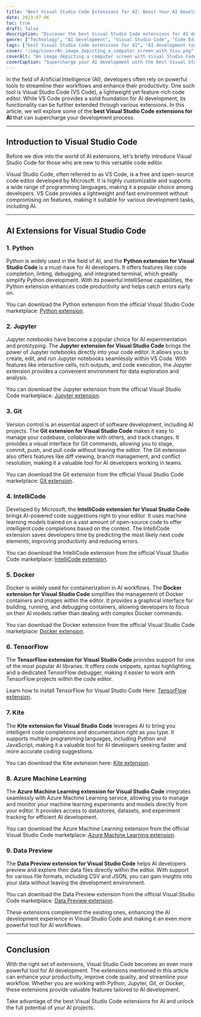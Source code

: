 ```yaml
---
title: "Best Visual Studio Code Extensions for AI: Boost Your AI Development with These Essential Tools"
date: 2023-07-06
toc: true
draft: false
description: "Discover the best Visual Studio Code extensions for AI development, including Python, Jupyter, Git, IntelliCode, and Docker, to enhance your productivity and streamline your workflow."
genre: ["Technology", "AI Development", "Visual Studio Code", "Code Editor", "AI Tools", "Productivity", "Python", "Jupyter", "Git", "Docker"]
tags: ["best Visual Studio Code extensions for AI", "AI development tools", "Python extension for Visual Studio Code", "Jupyter extension for Visual Studio Code", "Git extension for Visual Studio Code", "IntelliCode extension for Visual Studio Code", "Docker extension for Visual Studio Code", "AI development productivity", "streamline AI workflow", "AI development with Visual Studio Code", "boost AI productivity", "AI coding tools", "VS Code extensions for AI", "AI development environment", "code editor for AI development", "AI experimentation with Jupyter", "version control for AI projects", "intelligent code suggestions", "containerization for AI workflows", "AI development best practices", "AI coding efficiency", "AI development collaboration", "AI development with Docker", "AI development with Python", "AI development with Git", "AI development with IntelliCode", "AI development with Jupyter"]
cover: "/img/cover/An_image_depicting_a_computer_screen_with_Visu.png"
coverAlt: "An image depicting a computer screen with Visual Studio Code logo and AI-related symbols on the screen."
coverCaption: "Supercharge your AI development with the best Visual Studio Code extensions."
---
```


In the field of Artificial Intelligence (AI), developers often rely on powerful tools to streamline their workflows and enhance their productivity. One such tool is Visual Studio Code (VS Code), a lightweight yet feature-rich code editor. While VS Code provides a solid foundation for AI development, its functionality can be further extended through various extensions. In this article, we will explore some of the **best Visual Studio Code extensions for AI** that can supercharge your development process.

______

## Introduction to Visual Studio Code

Before we dive into the world of AI extensions, let's briefly introduce Visual Studio Code for those who are new to this versatile code editor.

Visual Studio Code, often referred to as VS Code, is a free and open-source code editor developed by Microsoft. It is highly customizable and supports a wide range of programming languages, making it a popular choice among developers. VS Code provides a lightweight and fast environment without compromising on features, making it suitable for various development tasks, including AI.

______

## AI Extensions for Visual Studio Code

### 1. Python

Python is widely used in the field of AI, and the **Python extension for Visual Studio Code** is a must-have for AI developers. It offers features like code completion, linting, debugging, and integrated terminal, which greatly simplify Python development. With its powerful IntelliSense capabilities, the Python extension enhances code productivity and helps catch errors early on.

You can download the Python extension from the official Visual Studio Code marketplace: [Python extension](https://marketplace.visualstudio.com/items?itemName=ms-python.python).

### 2. Jupyter

Jupyter notebooks have become a popular choice for AI experimentation and prototyping. The **Jupyter extension for Visual Studio Code** brings the power of Jupyter notebooks directly into your code editor. It allows you to create, edit, and run Jupyter notebooks seamlessly within VS Code. With features like interactive cells, rich outputs, and code execution, the Jupyter extension provides a convenient environment for data exploration and analysis.

You can download the Jupyter extension from the official Visual Studio Code marketplace: [Jupyter extension](https://marketplace.visualstudio.com/items?itemName=ms-toolsai.jupyter).

### 3. Git

Version control is an essential aspect of software development, including AI projects. The **Git extension for Visual Studio Code** makes it easy to manage your codebase, collaborate with others, and track changes. It provides a visual interface for Git commands, allowing you to stage, commit, push, and pull code without leaving the editor. The Git extension also offers features like diff viewing, branch management, and conflict resolution, making it a valuable tool for AI developers working in teams.

You can download the Git extension from the official Visual Studio Code marketplace: [Git extension](https://marketplace.visualstudio.com/items?itemName=GitExtensionsApp.v341).

### 4. IntelliCode

Developed by Microsoft, the **IntelliCode extension for Visual Studio Code** brings AI-powered code suggestions right to your editor. It uses machine learning models trained on a vast amount of open-source code to offer intelligent code completions based on the context. The IntelliCode extension saves developers time by predicting the most likely next code elements, improving productivity and reducing errors.

You can download the IntelliCode extension from the official Visual Studio Code marketplace: [IntelliCode extension](https://marketplace.visualstudio.com/items?itemName=VisualStudioExptTeam.vscodeintellicode).

### 5. Docker

Docker is widely used for containerization in AI workflows. The **Docker extension for Visual Studio Code** simplifies the management of Docker containers and images within the editor. It provides a graphical interface for building, running, and debugging containers, allowing developers to focus on their AI models rather than dealing with complex Docker commands.

You can download the Docker extension from the official Visual Studio Code marketplace: [Docker extension](https://marketplace.visualstudio.com/items?itemName=ms-azuretools.vscode-docker).

### 6. TensorFlow

The **TensorFlow extension for Visual Studio Code** provides support for one of the most popular AI libraries. It offers code snippets, syntax highlighting, and a dedicated TensorFlow debugger, making it easier to work with TensorFlow projects within the code editor.

Learn how to install TensorFlow for Visual Studio Code Here: [TensorFlow extension](https://reason.town/how-to-install-tensorflow-in-visual-studio-code/#:~:text=First%2C%20you%20will%20need%20to%20download%20TensorFlow%20from,type%20%E2%80%9CTensorFlow%E2%80%9D%20and%20install%20the%20extension%20that%20appears.).

### 7. Kite

The **Kite extension for Visual Studio Code** leverages AI to bring you intelligent code completions and documentation right as you type. It supports multiple programming languages, including Python and JavaScript, making it a valuable tool for AI developers seeking faster and more accurate coding suggestions.

You can download the Kite extension here: [Kite extension](https://www.kite.com/blog/press/vscode/).

### 8. Azure Machine Learning

The **Azure Machine Learning extension for Visual Studio Code** integrates seamlessly with Azure Machine Learning service, allowing you to manage and monitor your machine learning experiments and models directly from your editor. It provides access to datastores, datasets, and experiment tracking for efficient AI development.

You can download the Azure Machine Learning extension from the official Visual Studio Code marketplace: [Azure Machine Learning extension](https://marketplace.visualstudio.com/items?itemName=ms-toolsai.vscode-ai).

### 9. Data Preview

The **Data Preview extension for Visual Studio Code** helps AI developers preview and explore their data files directly within the editor. With support for various file formats, including CSV and JSON, you can gain insights into your data without leaving the development environment.

You can download the Data Preview extension from the official Visual Studio Code marketplace: [Data Preview extension](https://marketplace.visualstudio.com/items?itemName=RandomFractalsInc.vscode-data-preview).

These extensions complement the existing ones, enhancing the AI development experience in Visual Studio Code and making it an even more powerful tool for AI workflows.


______

## Conclusion

With the right set of extensions, Visual Studio Code becomes an even more powerful tool for AI development. The extensions mentioned in this article can enhance your productivity, improve code quality, and streamline your workflow. Whether you are working with Python, Jupyter, Git, or Docker, these extensions provide valuable features tailored to AI development.

Take advantage of the best Visual Studio Code extensions for AI and unlock the full potential of your AI projects.